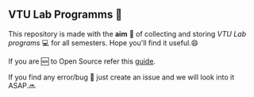 ## VTU Lab Programms :school_satchel:

This repository is made with the **aim** :dart: of collecting and storing *VTU Lab programs* :computer: for all semesters. Hope you'll find it useful.:smile:

If you are :new: to Open Source refer this [guide](https://github.com/HeroicHitesh/Introduction-To-Open-Source).

If you find any error/bug :bug: just create an issue and we will look into it ASAP.:soon:
